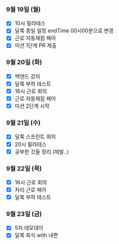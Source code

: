 ### 9월 19일 (월)
- [x] 10시 필라테스
- [x] 달록 종일 일정 endTime 00시00분으로 변경
- [x] 근로 자동채점 페어
- [x] 미션 1단계 PR 제출

### 9월 20일 (화)
- [x] 백엔드 강의
- [x] 달록 부하 테스트
- [x] 16시 근로 회의
- [x] 근로 자동채점 페어
- [x] 미션 2단계 시작

### 9월 21일 (수)
- [x] 달록 스프린트 회의
- [x] 20시 필라테스
- [x] 공부한 것들 정리 (제발..)

### 9월 22일 (목)
- [x] 16시 근로 회의
- [x] 차리 근로 페어
- [x] 달록 부하 테스트

### 9월 23일 (금)
- [x] 5차 데모데이
- [x] 달록 회식 with 내편
